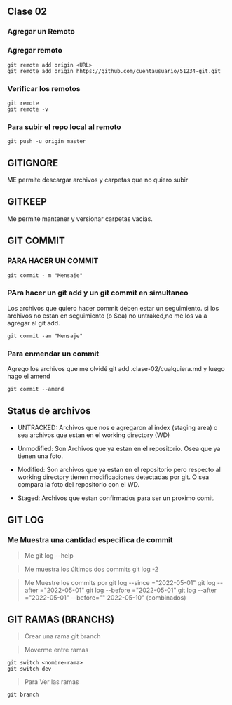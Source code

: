 ## Clase 02

### Agregar un Remoto

### Agregar remoto

    git remote add origin <URL>
    git remote add origin hhtps://github.com/cuentausuario/51234-git.git

### Verificar los remotos

    git remote
    git remote -v

### Para subir el repo local al remoto

    git push -u origin master

## GITIGNORE
ME permite descargar archivos y carpetas que no quiero subir

## GITKEEP
Me permite mantener y versionar carpetas vacías.

## GIT COMMIT

### PARA HACER UN COMMIT

    git commit - m "Mensaje"

### PAra hacer un git add y un git commit en simultaneo
Los archivos que quiero hacer commit deben estar un seguimiento. si los archivos no estan en seguimiento (o Sea) no untraked,no me los va a agregar al git add.

    git commit -am "Mensaje"


### Para enmendar un commit 
Agrego los archivos que me olvidé
    git add .clase-02/cualquiera.md
y luego hago el amend

    git commit --amend


## Status de archivos

* UNTRACKED: Archivos que nos e agregaron al index (staging area) o sea archivos que estan en el working directory (WD)

* Unmodified: Son Archivos que ya estan en el repositorio. Osea que ya tienen una foto.

* Modified: Son archivos que ya estan en el repositorio pero respecto al working directory tienen modificaciones detectadas por git. O sea compara la foto del repositorio con el WD.

* Staged: Archivos que estan confirmados para ser un proximo comit.

## GIT LOG 

### Me Muestra una cantidad especifica de commit
> Me 
    git log --help

>Me muestra los últimos dos commits
    git log -2

> Me Muestre los commits por
    git log --since ="2022-05-01"
    git log --after ="2022-05-01"
    git log --before ="2022-05-01"
    git log --after ="2022-05-01" --before="" 2022-05-10" (combinados)


## GIT RAMAS (BRANCHS)

>Crear una rama
    git branch <nombre-rama>

> Moverme entre ramas

    git switch <nombre-rama>
    git switch dev

> Para Ver las ramas

    git branch



